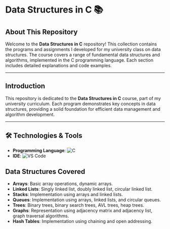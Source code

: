# Data Structures in C 📚

## About This Repository

Welcome to the **Data Structures in C** repository! This collection contains the programs and assignments I developed for my university class on data structures. The course covers a range of fundamental data structures and algorithms, implemented in the C programming language. Each section includes detailed explanations and code examples.

---

## Introduction

This repository is dedicated to the **Data Structures in C** course, part of my university curriculum. Each program demonstrates key concepts in data structures, providing a solid foundation for efficient data management and algorithm development.

---

## 🛠️ Technologies & Tools

- **Programming Language**: ![C](https://img.shields.io/badge/-C-A8B9CC?style=flat&logo=c&logoColor=black)
- **IDE**: ![VS Code](https://img.shields.io/badge/-VS%20Code-007ACC?style=flat&logo=visual)

## Data Structures Covered

- **Arrays**: Basic array operations, dynamic arrays.
- **Linked Lists**: Singly linked list, doubly linked list, circular linked list.
- **Stacks**: Implementation using arrays and linked lists.
- **Queues**: Implementation using arrays, linked lists, and circular queues.
- **Trees**: Binary trees, binary search trees, AVL trees, heap trees.
- **Graphs**: Representation using adjacency matrix and adjacency list, graph traversal algorithms.
- **Hash Tables**: Implementation using chaining and open addressing.
